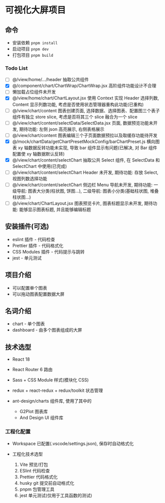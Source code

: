 # 可视化大屏项目

## 命令

- 安装依赖 `pnpm install`
- 启动项目 `pnpm dev`
- 打包项目 `pnpm build`

### Todo List

- [ ] @/view/home/.../header 抽取公共组件
- [x] @/component/chart/ChartWrap/ChartWrap.jsx 高阶组件功能设计不合理
- [ ] 懒加载占位组件未开发
- [x] @/view/home/chart/ChartLayout.jsx 使用 Context 实现 Header 选择列数, Content 显示列数功能, 考虑是否使用状态管理器重构此功能(已重构)
- [ ] @/view/chart/content 图表创建页面, 选择数据、选择图表、配置图三个表子组件有独立 store slice, 考虑是否将其三个 slice 融合为一个 slice
- [ ] @/view/chart/content/selectData/SelectData.jsx 页面, 数据预览功能未开发, 期待功能: 左侧 json 高亮展示, 右侧表格展示
- [ ] @/view/chart/content 图表编辑三个子页面数据预拉以及取缓存功能待开发
- [x] @/mock/chartData/getChartPresetMockConfig/barChartPreset.js 横向图表 xy 轴数据反转功能未实现, 导致 bar 组件显示有问题(已解决, 对 Bar 组件配置使 xy 轴数据默认反转)
- [x] @/view/chart/content/selectChart 抽取公共 Select 组件, 在 SelectData 和 SelectChart 中使用(已完成)
- [ ] @/view/chart/content/selectChart Header 未开发, 期待功能: 存放 Select, 视图列数选择功能
- [ ] @/view/chart/content/selectChart 侧边栏 Menu 导航未开发, 期待功能: 一级导航: 图表大分类(柱状图, 饼图...), 二级导航: 图表小分类(基础柱状图, 堆叠柱状图...)
- [ ] @/view/chart/ChartLayout.jsx 图表预览卡片, 图表标题显示未开发, 期待功能: 能够显示图表标题, 并且能够编辑标题

## 安装插件(可选)

- eslint 插件 - 代码检查
- Prettier 插件 - 代码格式化
- CSS Modules 插件 - 代码提示与跳转
- jest - 单元测试

## 项目介绍

- 可以配置单个图表
- 可以拖动图表配置数据大屏

## 名词介绍

- chart - 单个图表
- dashboard - 由多个图表组成的大屏

## 技术选型

- React 18
- React Router 6 路由
- Sass + CSS Module 样式(模块化 CSS)
- redux + react-redux + redux/toolkit 状态管理
- ant-design/charts 组件库, 使用了其中的

  - G2Plot 图表库
  - And Design UI 组件库

### 工程化配置

- Workspace 已配置(.vscode/settings.json), 保存时自动格式化

- 工程化技术选型

  1. Vite 预览/打包
  2. ESlint 代码检查
  3. Prettier 代码格式化
  4. husky git 提交前自动格式化
  5. pnpm 包管理工具
  6. jest 单元测试(仅用于工具函数的测试)
